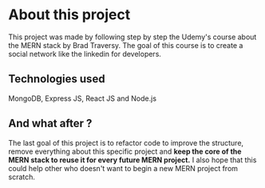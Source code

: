 # About this project

This project was made by following step by step the Udemy's course about the MERN stack by Brad Traversy. The goal of this course is to create a social network like the linkedin for developers.

## Technologies used

MongoDB, Express JS, React JS and Node.js

## And what after ?

The last goal of this project is to refactor code to improve the structure, remove everything about this specific project and **keep the core of the MERN stack to reuse it for every future MERN project.** I also hope that this could help other who doesn't want to begin a new MERN project from scratch.